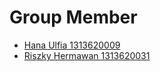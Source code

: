 # Group Member
- <a href="https://github.com/applepie25">Hana Ulfia  1313620009</a>
- <a href="github.com/riszkyhermawan">Riszky Hermawan  1313620031</a>
